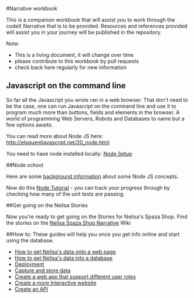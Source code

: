 #Narrative workbook

This is a companion workbook that will assist you to work through the codeX Narrative that is to be provided. Resources and references provided will assist you in your journey will be published in the repository.

Note:

* This is a living document, it will change over time
* please contribute to this workbook by pull requests
* check back here regularly for new information

## Javascript on the command line

So far all the Javascript you wrote ran in a web browser. That don't need to be the case, one can run Javascript on the command line and use it to program much more than buttons, fields and elements in the browser. A world of programming Web Servers, Robots and Databases to name but a few options awaits.

You can read more about Node JS here: http://eloquentjavascript.net/20_node.html

You need to have node installed locally: [Node Setup](NodeSetup.md)

##Node school

Here are some [background information](NodeBackground.md) about some Node JS concepts.

Now do this [Node Tutorial](node-tutorial/README.md) - you can track your progress through by checking how many of the unit tests are passing.

##Get going on the Nelisa Stories

Now you're ready to get going on the Stories for Nelisa's Spaza Shop.
Find the stories on the [Nelisa Spaza Shop Narrative](https://github.com/codex-academy/NelisaSpazaShopNarrative/wiki) Wiki

##How to:
These guides will help you once you get info online and start using the database.

* [How to get Nelisa's data onto a web page](./CreateOnlineReports.md)
* [How to get Nelisa's data into a database](./DataModellingAndPersistence.md)
* [Deployment](./Deployment.md) 
* [Capture and store data](./StoringData.md)
* [Create a web app that support different user roles](./LoginAndUserRoles.md)
* [Create a more Interactive website](./MoreInterActive.md)
* [Create an API](./CreateAPI.md)

